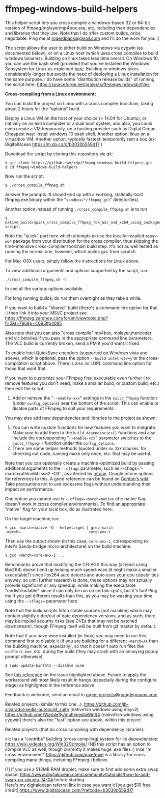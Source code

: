 ffmpeg-windows-build-helpers
============================

This helper script lets you cross compile a windows-based 32 or 64-bit version of ffmpeg/mplayer/mp4box.exe, etc,  including their dependencies and libraries that they use.
Note that I do offer custom builds, price negotiable. Ping me at rogerdpack@gmail.com and I'll do the work for you :) 

The script allows the user to either build on Windows via cygwin (as documented below), or on a Linux host (which uses cross compiles to build windows binaries).
Building on linux takes less time overall. On Windows 10, you can use the bash shell (provided that you've installed the Windows Subsystem for Linux as explained [here](http://www.howtogeek.com/249966/how-to-install-and-use-the-linux-bash-shell-on-windows-10/).
Building in windows takes considerably longer but avoids the need of deploying a  Linux installation for the same purpose.
I do have some "distribution release builds" of running the script here: https://sourceforge.net/projects/ffmpegwindowsbi/files

**Cross-compiling from a Linux environment:**

You can build the project on Linux with a cross compiler toolchain, taking about 2 hours for the "options" build. 

Deploy a Linux VM on the host of your choice (> 14.04 for Ubuntu), or natively on an extra computer or a dual boot system, and also, you could even create a VM temporarily, on a hosting provider such as Digital Ocean.  Cheapest way: install windows 10 bash shell.  Another option: linux on a virtualbox VM.  Another option, typically fastest: temporarily rent a box (ex: DigitalOcean https://m.do.co/c/b3030b559d17 )

Download the script by cloning this repository via git:

    $ git clone https://github.com/rdp/ffmpeg-windows-build-helpers.git
    $ cd ffmpeg-windows-build-helpers

 Now run the script:
    
    $ ./cross_compile_ffmpeg.sh

Answer the prompts.
It should end up with a working, statically-built ffmpeg.exe binary within the "`sandbox/*/ffmpeg_git`" director(ies).

Another option instead of running `./cross_compile_ffmpeg.sh` is to run 

    $ native_build/quick_cross_compile_ffmpeg_fdk_aac_and_x264_using_packaged_mingw64.sh script.

Note the "quick" part here which attempts to use the locally installed `mingw-w64` package from your distribution for the cross compiler, thus skipping the time-intensive cross-compiler toolchain build step.  It's not as well tested as running the normal one, however, which builds gcc from scratch.

For Mac OSX users, simply follow the instructions for Linux above.

To view additional arguments and options supported by the script, run:

    ./cross_compile_ffmpeg.sh -h 

to see all the various options available.

For long running builds, do run them overnight as they take a while.

If you want to build a "shared" build (there's a command line option for that :) then link it into your MSVC project see https://ffmpeg.zeranoe.com/forum/viewtopic.php?f=5&t=796&p=4095#p4095

Also note that you can also "cross compile" mp4box, mplayer,mencoder and vlc binaries if you pass in the appropriate command line parameters.
The VLC build is currently broken, send a PM if you'd want it fixed.

To enable Intel QuickSync encoders (supported on Windows vista and above), which is optional,  pass the  option `--build-intel-qsv=y` to the cross-compilation script above.
There is also an LGPL command line option for those that want that.

If you want to customize your FFmpeg final executable even further ( to remove features you don't need, make a smaller build, or custom build, etc.) then edit the script.
1. Add or remove the "`--enable-xxx`" settings in the `build_ffmpeg` function (under `config_options`) near the bottom of the script.  This can enable or disable parts of FFmpeg to suit your requirements.

You may also add new dependencies and libraries to the project as shown:
1. You can write custom functions for new features you want to integrate. Make sure to add them to the `build_dependencies()` functions and also include the corresponding "`--enable-xxx`" parameter switches to the `build_ffmpeg()` function under the `config_options`.
2. There are some helper methods (quoted under `do_XXX` clauses. for checking out code, running make only once, etc. that may be useful.

Note that you can optionally create a machine-optimized build by passing additional arguments to the  `--cflags` parameter, such as  --cflags='-march=athlon64-sse2 -O3' , as inferred by [mtune](https://gcc.gnu.org/onlinedocs/gcc-4.5.3/gcc/i386-and-x86_002d64-Options.html). Google mtune options for references to this. A good reference can be found on [Gentoo's wiki](https://wiki.gentoo.org/wiki/GCC_optimization).
Take precautions not to use excessive flags without understanding their impact on performance.

One option you cannot use is `--cflags=-march=native` (the native flag doesn't work in cross compiler environments).
To find an appropriate "native" flag for your local box, do as illustrated here:

On the target machine,run:

    % gcc -march=native -Q --help=target | grep march
    -march=                               core-avx-i

Then use the output shown (in this case, `core-avx-i`, corresponding to Intel's Sandy-bridge micro-architecture) on the build machine:

    % gcc -march=core-avx-i ...

Benchmarks prove that modifying the CFLAGS this way (at least using libx264) doesn't end up helping much speed-wise (it might make a smaller executable?) since libx264 auto detects and auto uses your cpu capabilities anyway, so until further research is done, these options may not actually provide significant or any speedup, while making the executable "undistributable" since it can only be run on certain cpu's, but it's fun!
Ping me if you get different results than this, as you may be wasting your time using the `--cflags=` parameter here.

Note that the build scripts fetch stable sources (not mainline) which may contain slightly older/out of date dependency versions, and as such, there may be implied security risks (see CVEs that may not be patched downstream), though FFmpeg itself will be built from git master by default.

Note that if you have wine installed (in linux) you may need to run this command first to disable it (if you are building for a different `-march=XX` than the building machine, especially), so that it doesn't auto run files like `conftest.exe`, etc. during the build (they may crash with an annoying popup prompt otherwise)

    $ sudo update-binfmts --disable wine

See [this reference](http://askubuntu.com/questions/344088/how-to-ensure-wine-does-not-auto-run-exe-files) on the issue highlighted above. Failure to apply the workaround will most likely result in hangs (especially during the configure stage) as highlighted in the reference above.

Feedback is welcome, send an email to roger-projects@googlegroups.com

Related projects (similar to this one...):
  https://github.com/jb-alvarado/media-autobuild_suite (native'ish windows using msys2)
  https://github.com/Warblefly/multimediaWin64 (native'ish windows using cygwin)
  there's also the "fast" option see above, within this project

Related projects (that do cross compiling with dependency libraries):

  vlc has a "contribs" building (cross compiling) system for its dependencies: https://wiki.videolan.org/Win32Compile/
    (NB this script has an option to compile VLC as well, though currently it makes huge .exe files :)
  mxe "m cross environment" https://github.com/mxe/mxe is a library for cross compiling many things, including FFmpeg I believe.

[1] if you use a 512MB RAM droplet, make sure to first add some extra swap space: https://www.digitalocean.com/community/tutorials/how-to-add-swap-on-ubuntu-14-04 before starting.  
Here's my digitalocean referral link in case you want it [you get $10 free credit] https://www.digitalocean.com/?refcode=b3030b559d17


